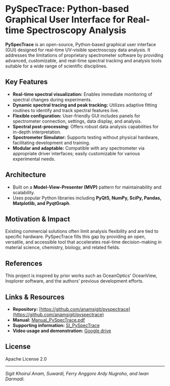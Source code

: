 # PySpecTrace: Python-based Graphical User Interface for Real-time Spectroscopy Analysis

**PySpecTrace** is an open-source, Python-based graphical user interface (GUI) designed for real-time UV-visible spectroscopy data analysis. It addresses the limitations of proprietary spectrometer software by providing advanced, customizable, and real-time spectral tracking and analysis tools suitable for a wide range of scientific disciplines.

## Key Features
- **Real-time spectral visualization:** Enables immediate monitoring of spectral changes during experiments.
- **Dynamic spectral tracing and peak tracking:** Utilizes adaptive fitting routines to identify and track spectral features live.
- **Flexible configuration:** User-friendly GUI includes panels for spectrometer connection, settings, data display, and analysis.
- **Spectral post-processing:** Offers robust data analysis capabilities for in-depth interpretation.
- **Spectrometer Simulator:** Supports testing without physical hardware, facilitating development and training.
- **Modular and adaptable:** Compatible with any spectrometer via appropriate driver interfaces; easily customizable for various experimental needs.

## Architecture
- Built on a **Model-View-Presenter (MVP)** pattern for maintainability and scalability.
- Uses popular Python libraries including **PyQt5, NumPy, SciPy, Pandas, Matplotlib, and PyqtGraph**.

## Motivation & Impact
Existing commercial solutions often limit analysis flexibility and are tied to specific hardware. PySpecTrace fills this gap by providing an open, versatile, and accessible tool that accelerates real-time decision-making in material science, chemistry, biology, and related fields.

## References
This project is inspired by prior works such as OceanOptics' OceanView, Insplorer software, and the authors’ previous development efforts.

## Links & Resources
- **Repository:** [https://github.com/anamsigit/pyspectrace](https://github.com/anamsigit/pyspectrace)
- **Manual:** [Manual_PySpecTrace.pdf](https://github.com/anamsigit/pyspectrace/blob/main/Manual_PySpecTrace.pdf)
- **Supporting information:** [SI_PySpecTrace](https://github.com/anamsigit/pyspectrace/blob/main/SI_PySpecTrace.pdf)
- **Video usage and demonstration:** [Google drive](https://drive.google.com/file/d/1Tj6Fig017nFhzMavVcG9cRoBS5tbMKVn/view?usp=sharing)

## License
Apache License 2.0

---

*Sigit Khoirul Anam, Suwardi, Ferry Anggoro Ardy Nugroho, and Iwan Darmadi.*